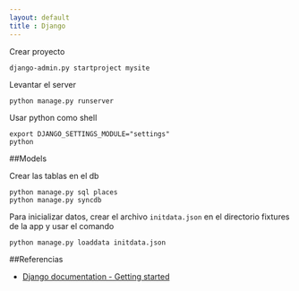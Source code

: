 ```yaml
---
layout: default
title : Django
---
```

Crear proyecto

    django-admin.py startproject mysite

Levantar el server

    python manage.py runserver

Usar python como shell

    export DJANGO_SETTINGS_MODULE="settings"
    python

##Models

Crear las tablas en el db

    python manage.py sql places
    python manage.py syncdb

Para inicializar datos, crear el archivo `initdata.json` en el directorio fixtures de la app y usar el comando

    python manage.py loaddata initdata.json

##Referencias

* [Django documentation - Getting started](https://docs.djangoproject.com/en/dev/intro/)
